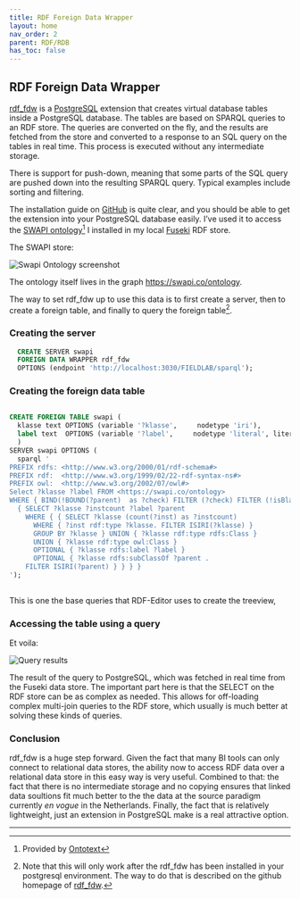 ```yaml
---
title: RDF Foreign Data Wrapper
layout: home
nav_order: 2
parent: RDF/RDB
has_toc: false
---
```

## RDF Foreign Data Wrapper ##

[rdf_fdw](https://github.com/jimjonesbr/rdf_fdw) is a
[PostgreSQL](https://www.postgresql.org/) extension that creates
virtual database tables inside a PostgreSQL database. The tables are
based on SPARQL queries to an RDF store. The queries are converted on
the fly, and the results are fetched from the store and converted to a
response to an SQL query on the tables in real time. This process is
executed without any intermediate storage.

There is support for push-down, meaning that some parts of the SQL
query are pushed down into the resulting SPARQL query. Typical
examples include sorting and filtering.

The installation guide on
[GitHub](https://github.com/jimjonesbr/rdf_fdw) is quite clear, and
you should be able to get the extension into your PostgreSQL database
easily. I’ve used it to access the [SWAPI
ontology](https://platform.ontotext.com/semantic-objects/_downloads/2043955fe25b183f32a7f6b6ba61d5c2/SWAPI-WD-data.ttl)[^1]
I installed in my local
[Fuseki](https://jena.apache.org/documentation/fuseki2/) RDF store.

The SWAPI store:

![Swapi Ontology screenshot](../assets/Screenshot_2025-02-09_10-05-09.png)

The ontology itself lives in the graph https://swapi.co/ontology.

The way to set rdf_fdw up to use this data is to first create a
server, then to create a foreign table, and finally to query the
foreign table[^2].

### Creating the server ###

``` sql
  CREATE SERVER swapi
  FOREIGN DATA WRAPPER rdf_fdw 
  OPTIONS (endpoint 'http://localhost:3030/FIELDLAB/sparql');
```

### Creating the foreign data table ###

```sql 

CREATE FOREIGN TABLE swapi (
  klasse text OPTIONS (variable '?klasse',     nodetype 'iri'),
  label text  OPTIONS (variable '?label',     nodetype 'literal', literaltype 'xsd:string')
  )
SERVER swapi OPTIONS (
  sparql '
PREFIX rdfs: <http://www.w3.org/2000/01/rdf-schema#>
PREFIX rdf:  <http://www.w3.org/1999/02/22-rdf-syntax-ns#>
PREFIX owl:  <http://www.w3.org/2002/07/owl#>
Select ?klasse ?label FROM <https://swapi.co/ontology>
WHERE { BIND(!BOUND(?parent)  as ?check) FILTER (?check) FILTER (!isBlank(?klasse))
  { SELECT ?klasse ?instcount ?label ?parent
    WHERE { { SELECT ?klasse (count(?inst) as ?instcount)
      WHERE { ?inst rdf:type ?klasse. FILTER ISIRI(?klasse) }
      GROUP BY ?klasse } UNION { ?klasse rdf:type rdfs:Class }
      UNION { ?klasse rdf:type owl:Class }
      OPTIONAL { ?klasse rdfs:label ?label }
      OPTIONAL { ?klasse rdfs:subClassOf ?parent .
	FILTER ISIRI(?parent) } } } }
'); 
 
```

This is one the base queries that RDF-Editor uses to create the treeview,

### Accessing the table using a query ###

Et voila: 

![Query results](../assets/Screenshot_2025-02-09_11-33-18.png)

The result of the query to PostgreSQL, which was fetched in real time
from the Fuseki data store. The important part here is that the SELECT
on the RDF store can be as complex as needed. This allows for
off-loading complex multi-join queries to the RDF store, which usually
is much better at solving these kinds of queries.

### Conclusion ###

rdf_fdw is a huge step forward. Given the fact that many BI tools can
only connect to relational data stores, the ability now to access RDF
data over a relational data store in this easy way is very useful.
Combined to that: the fact that there is no intermediate storage and
no copying ensures that linked data soultions fit much better to the
the data at the source paradigm currently *en vogue* in the
Netherlands. Finally, the fact that is relatively lightweight, just an
extension in PostgreSQL make is a real attractive option.

---
[^1]: Provided by [Ontotext](https://www.ontotext.com/)
[^2]: Note that this will only work after the rdf_fdw has been
    installed in your postgresql environment. The way to do that
    is described on the github homepage of
    [rdf_fdw](https://github.com/jimjonesbr/rdf_fdw).
